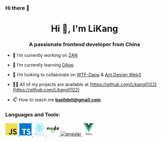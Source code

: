 ### Hi there 👋

<h1 align="center">Hi 👋, I'm LiKang</h1>
<h3 align="center">A passionate frontend developer from China</h3>

- 🔭 I’m currently working on [ZAN](https://zan.top)

- 🌱 I’m currently learning [DApp](https://github.com/WTFAcademy/WTF-Dapp)

- 👯 I’m looking to collaborate on [WTF-Dapp](https://github.com/WTFAcademy/WTF-Dapp) & [Ant Design Web3](https://github.com/ant-design/ant-design-web3)

- 👨‍💻 All of my projects are available at [https://github.com/Likang0122](https://github.com/Likang0122)

- 📫 How to reach me **banlideli@gmail.com**


<h3 align="left">Languages and Tools:</h3>
<p align="left">
  <a href="https://developer.mozilla.org/en-US/docs/Web/JavaScript" target="_blank" rel="noreferrer"> <img src="https://raw.githubusercontent.com/devicons/devicon/master/icons/javascript/javascript-original.svg" alt="javascript" width="40" height="40"/> </a>
  <a href="https://www.typescriptlang.org/" target="_blank" rel="noreferrer"> <img src="https://raw.githubusercontent.com/devicons/devicon/master/icons/typescript/typescript-original.svg" alt="typescript" width="40" height="40"/> </a> 
  <a href="https://reactjs.org/" target="_blank" rel="noreferrer"> <img src="https://raw.githubusercontent.com/devicons/devicon/master/icons/react/react-original-wordmark.svg" alt="react" width="40" height="40"/> </a>
  <a href="https://nodejs.org" target="_blank" rel="noreferrer"> <img src="https://raw.githubusercontent.com/devicons/devicon/master/icons/nodejs/nodejs-original-wordmark.svg" alt="nodejs" width="40" height="40"/> </a>
  <a href="https://angular.io" target="_blank" rel="noreferrer"> <img src="https://angular.io/assets/images/logos/angular/angular.svg" alt="angular" width="40" height="40"/> </a>
  <a href="https://vuejs.org/" target="_blank" rel="noreferrer"> <img src="https://raw.githubusercontent.com/devicons/devicon/master/icons/vuejs/vuejs-original-wordmark.svg" alt="vuejs" width="40" height="40"/> </a>
</p>
